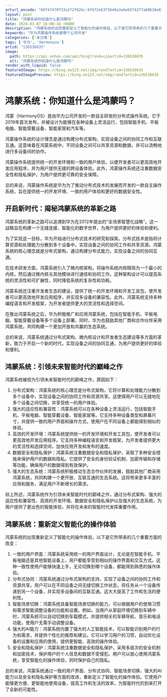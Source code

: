 ```yaml
---
arturl_encode: "68747470733a2f2f626c:6f672e6373646e2e6e65742f7a68616e677a68616e62696e2f:61727469636c652f64657461696c732f313336353336363335"
layout: post
title: "鸿蒙系统你知道什么是鸿蒙吗"
date: 2024-03-07 16:00:34 +0800
description: "鸿蒙系统的出现重新定义了智能化的操作体验，以下是它所带来的几个重要方面的改变：一致的用户界面：鸿蒙系"
keywords: "华为鸿蒙操作系统是哪个公司开发"
categories: ['未分类']
tags: ['华为', 'Harmonyos']
artid: "136536635"
image:
  path: https://api.vvhan.com/api/bing?rand=sj&artid=136536635
  alt: "鸿蒙系统你知道什么是鸿蒙吗"
render_with_liquid: false
featuredImage: https://bing.ee123.net/img/rand?artid=136536635
featuredImagePreview: https://bing.ee123.net/img/rand?artid=136536635
---
```


# 鸿蒙系统：你知道什么是鸿蒙吗？

鸿蒙（HarmonyOS）是由华为公司开发的一款自主研发的分布式操作系统。它于2019年首次发布，并被设计为能够在各种设备上灵活运行，包括智能手机、平板电脑、智能穿戴设备、智能家居和汽车等。

鸿蒙操作系统的设计理念是通过构建分布式架构，实现设备之间的协同工作和互联互通。这意味着在鸿蒙系统中，不同设备之间可以共享资源和数据，并可以流畅地进行多设备间的协作。

鸿蒙操作系统提供统一的开发环境和一致的用户体验，以便开发者可以更高效地开发应用程序，并为用户提供无缝的跨设备体验。此外，鸿蒙操作系统还注重数据安全性和隐私保护，为用户提供更可靠的安全保障。

总的来说，鸿蒙操作系统是华为为了推动分布式技术的发展而开发的一款自主操作系统，旨在提供统一的开发环境、一致的用户体验和更好的数据安全性。

## 开启新时代：揭秘鸿蒙系统的革新之路

鸿蒙系统的革新之路可以追溯到华为在2012年提出的“全场景智慧化战略”。这一战略旨在构建一个无缝连接、智能化的数字世界，为用户提供更好的体验和便利。

为了实现这一目标，华为开始进行分布式技术的研究和探索。分布式技术是指将计算资源和处理能力分散到多个设备中，实现设备之间的协同工作和共享资源。鸿蒙系统的核心理念就是分布式架构，通过构建分布式能力，实现设备之间的协同互通。

在技术研发方面，鸿蒙系统引入了微内核架构，将操作系统内核精简为一个最小的内核，然后通过微内核与其他模块进行通信和协同工作。这种架构设计可以提高系统的灵活性和可扩展性，同时降低系统的复杂性和功耗。

鸿蒙系统还注重开发者生态的建设，提供了统一的开发环境和开发工具包，使开发者可以更高效地开发应用程序，并实现多设备的兼容性。此外，鸿蒙系统支持多种编程语言和开发框架，为开发者提供更大的灵活性和选择空间。

在推出鸿蒙系统之后，华为积极推广和应用鸿蒙系统，包括在智能手机、平板电脑、智能穿戴设备等多个设备上部署。同时，华为也鼓励其他厂商和合作伙伴采用鸿蒙系统，共同构建一个更加开放和共赢的生态系统。

总的来说，鸿蒙系统通过分布式架构、微内核设计和开发者生态建设等多方面的革新，致力于开启一个新的时代，实现设备之间的协同互通，为用户提供更好的体验和便利。

## 鸿蒙系统：引领未来智能时代的巅峰之作

鸿蒙系统被视为引领未来智能时代的巅峰之作，原因如下：

1. 分布式架构：鸿蒙系统的核心理念是分布式架构，它将计算和处理能力分散到多个设备中，实现设备之间的协同工作和资源共享。这使得用户可以无缝地在多个设备之间切换，并享受统一的用户体验。
2. 强大的适应性和兼容性：鸿蒙系统可以在各种设备上灵活运行，包括智能手机、平板电脑、智能穿戴设备、智能家居等。它支持多种设备类型和屏幕尺寸，并提供一致的用户界面和操作方式，使用户在不同设备上都能得到相似的体验。
3. 高效的开发环境：鸿蒙系统提供统一的开发环境和开发工具包，使开发者可以更高效地开发应用程序。它支持多种编程语言和开发框架，为开发者提供更大的灵活性和选择空间，加快应用开发和发布的速度。
4. 数据安全和隐私保护：鸿蒙系统注重数据安全和隐私保护，采取了多种安全措施来保护用户的数据和隐私。它提供了安全的身份验证机制、加密传输和存储等功能，确保用户的数据得到有效保护。
5. 强大的生态系统：鸿蒙系统积极推动生态合作伙伴的发展，鼓励其他厂商采用鸿蒙系统，共同构建一个更开放、互联互通的生态系统。这将带来更多丰富的应用和服务，满足用户不断增长的需求。

综上所述，鸿蒙系统作为引领未来智能时代的巅峰之作，通过分布式架构、强大的适应性和兼容性、高效的开发环境、数据安全和隐私保护以及强大的生态系统，为用户提供了更出色的智能体验，并将在未来的智能时代发挥重要作用。

## 鸿蒙系统：重新定义智能化的操作体验

鸿蒙系统的出现重新定义了智能化的操作体验，以下是它所带来的几个重要方面的改变：

1. 一致的用户界面：鸿蒙系统采用统一的用户界面设计，无论是在智能手机、平板电脑还是其他智能设备上，用户都能享受到相似的操作界面和交互方式。这种一致性使用户能够快速上手，无论切换到哪个设备，都能得到熟悉的操作体验。
2. 分布式协同：鸿蒙系统通过分布式架构的支持，实现了设备之间的协同工作和资源共享。用户可以在不同设备之间无缝切换工作状态，将任务从一个设备传递到另一个设备，并实现多设备间的互联互通。这大大提高了工作和生活的便利性。
3. 智能场景切换：鸿蒙系统具备智能场景切换的能力，可以根据用户的使用习惯和需求智能调整设备的功能和设置。例如，当用户从家庭环境切换到车辆中时，鸿蒙系统可以自动切换到车载模式，并提供相关的车辆导航、音乐和电话功能，使用户无需手动调整设备。
4. 强大的AI能力：鸿蒙系统内置了强大的人工智能技术，可以智能识别用户的行为和需求，并提供个性化的推荐和建议。它可以学习用户的习惯，自动优化设备的设置和应用的使用，提供更智能、高效的操作体验。
5. 安全和隐私保护：鸿蒙系统注重数据安全和隐私保护，采用多层次的安全机制和加密技术，保护用户的个人信息和数据不受侵犯。用户可以放心使用鸿蒙系统，享受智能化的操作体验，同时保护自己的隐私。

总的来说，鸿蒙系统通过一致的用户界面、分布式协同、智能场景切换、强大的AI能力以及安全和隐私保护等方面的改进，重新定义了智能化的操作体验。它使用户能够更方便、更智能地使用设备，提高工作和生活的效率，为智能时代的到来打开了全新的可能性。